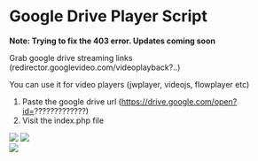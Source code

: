 # Google Drive Player Script

<strong>Note: Trying to fix the 403 error. Updates coming soon</strong>


Grab google drive streaming links (redirector.googlevideo.com/videoplayback?..)

You can use it for video players (jwplayer, videojs, flowplayer etc)

1. Paste the google drive url (https://drive.google.com/open?id=?????????????)
2. Visit the index.php file

<img src="http://i.imgur.com/ofpW2pF.png" />

<img src="http://i.imgur.com/AbIzM80.png" />

<br />
<a href="http://paypal.me/ArdiArtani"><img src="https://www.paypalobjects.com/en_US/i/btn/btn_donate_LG.gif" /></a>
